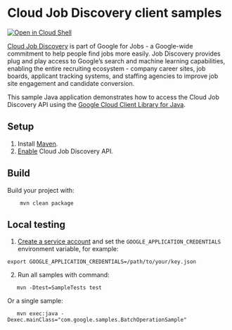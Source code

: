 # Cloud Job Discovery client samples

<a href="https://console.cloud.google.com/cloudshell/open?git_repo=https://github.com/GoogleCloudPlatform/java-docs-samples&page=editor&open_in_editor=jobs/cjd_sample/README.md">
<img alt="Open in Cloud Shell" src ="http://gstatic.com/cloudssh/images/open-btn.png"></a>

[Cloud Job Discovery][jobs] is part of Google for Jobs - a Google-wide commitment to help people find jobs more easily. Job Discovery provides plug and play access to Google’s search and machine learning capabilities, enabling the entire recruiting ecosystem - company career sites, job boards, applicant tracking systems, and staffing agencies to improve job site engagement and candidate conversion.

This sample Java application demonstrates how to access the Cloud Job Discovery API using the [Google Cloud Client Library for Java][google-cloud-java].

[jobs]: https://cloud.google.com/job-discovery/
[google-cloud-java]: https://github.com/GoogleCloudPlatform/google-cloud-java

## Setup

1. Install [Maven](http://maven.apache.org/).
1. [Enable](https://console.cloud.google.com/apis/api/jobs.googleapis.com/overview) Cloud Job Discovery API.

## Build
Build your project with:
```
	mvn clean package
```

## Local testing

1. [Create a service account](https://cloud.google.com/docs/authentication/getting-started#creating_the_service_account)
and set the `GOOGLE_APPLICATION_CREDENTIALS` environment variable, for example:
```
export GOOGLE_APPLICATION_CREDENTIALS=/path/to/your/key.json
```
2. Run all samples with command:
```
   mvn -Dtest=SampleTests test
```
Or a single sample:
```
   mvn exec:java -Dexec.mainClass="com.google.samples.BatchOperationSample"
```
